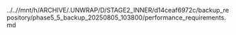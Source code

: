 ../..//mnt/h/ARCHIVE/.UNWRAP/D/STAGE2_INNER/d14ceaf6972c/backup_repository/phase5_5_backup_20250805_103800/performance_requirements.md